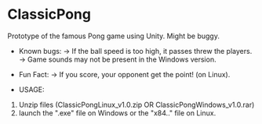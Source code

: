 # ClassicPong
Prototype of the famous Pong game using Unity. Might be buggy.

- Known bugs:
-> If the ball speed is too high, it passes threw the players.
-> Game sounds may not be present in the Windows version.

- Fun Fact:
-> If you score, your opponent get the point! (on Linux).

- USAGE:
1. Unzip files (ClassicPongLinux_v1.0.zip OR ClassicPongWindows_v1.0.rar)
2. launch the ".exe" file on Windows or the "x84.." file on Linux.
